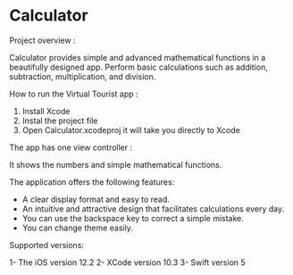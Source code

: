 # Calculator

Project overview :

Calculator provides simple and advanced mathematical functions in a beautifully designed app. Perform basic calculations such as addition, subtraction, multiplication, and division.


How to run the Virtual Tourist app :

1. Install Xcode 
2. Instal the project file 
3. Open Calculator.xcodeproj it will take you directly to Xcode


The app has one view controller :

It shows the numbers and simple mathematical functions.


The application offers the following features:

- A clear display format and easy to read.
- An intuitive and attractive design that facilitates calculations every day.
- You can use the backspace key to correct a simple mistake.
- You can change theme easily.


Supported versions:

1- The iOS version 12.2
2- XCode version 10.3
3- Swift version 5
